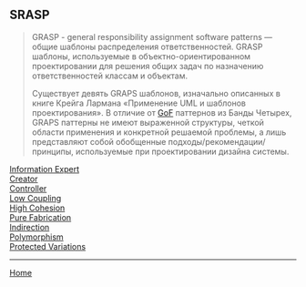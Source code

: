 ## SRASP

> GRASP - general responsibility assignment software patterns — общие шаблоны распределения ответственностей.
> GRASP шаблоны, используемые в объектно-ориентированном проектировании для решения общих задач по назначению ответственностей классам и объектам.
> 
> Существует девять GRAPS шаблонов, изначально описанных в книге  Крейга Лармана «Применение UML и шаблонов проектирования». В отличие от [GoF](../gof/index.md) паттернов из Банды Четырех, 
> GRAPS паттерны не имеют выраженной структуры, четкой области применения и конкретной решаемой проблемы, а лишь представляют собой обобщенные подходы/рекомендации/принципы, используемые при проектировании дизайна системы.

[Information Expert](./information_expert.md)  
[Creator](./creator.md)  
[Controller](./controller.md)  
[Low Coupling](./low_coupling.md)  
[High Cohesion](./high_cohesion.md)  
[Pure Fabrication](./pure_fabrication.md)  
[Indirection](./indirection.md)  
[Polymorphism](./polymorphism.md)  
[Protected Variations](./protected_variations.md)  


---


[Home](../README.md)


